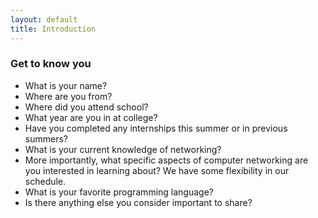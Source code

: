 ```yaml
---
layout: default
title: Introduction
---
```


### Get to know you

- What is your name?
- Where are you from?
- Where did you attend school?
- What year are you in at college?
- Have you completed any internships this summer or in previous summers?
- What is your current knowledge of networking?
- More importantly, what specific aspects of computer networking are you interested in learning about? We have some flexibility in our schedule.
- What is your favorite programming language?
- Is there anything else you consider important to share?
